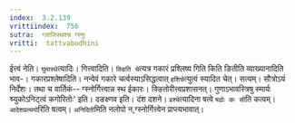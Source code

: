 ```yaml
---
index:  3.2.139
vrittiindex:  756
sutra:  ग्लाजिस्थश्च ग्स्नुः
vritti:  tattvabodhini 
---
```


ईत्त्वं नेति। `घुमास्थे`त्यादिः। गित्त्वादिति। `क्ङिति चे`त्यत्र गकारं प्रश्लिष्य गिति किति ङितीति व्याख्यानादिति भाव-। गकारप्रश्लेषादिति। नन्वेवं गकारे चर्त्वस्याऽसिद्धत्वात् `हशिचे`त्युत्वं स्यादित चेत्। सत्यम्। सौत्रोऽयं निर्देशः। तथा च वार्तिकं-- ग्स्नोर्गित्त्वान्न स्थ ईकारः। क्ङितोरीत्त्वप्रशासनत्। गुणाऽभावस्त्रिषु स्मार्यः श्र्युकोऽनिट्त्वं कगोरितोः' इति। दङक्ष्णव इति। दंश दशने। `व्रश्चे`त्यादिना षत्वे `षढोः कः सी`ति कत्वम्। `आदेशप्रत्ययो`रिति षत्वम्। `अनिदिती`मिति नलोपो न,ग्स्नोर्गित्त्वेन प्राप्त्यभावात्। 

